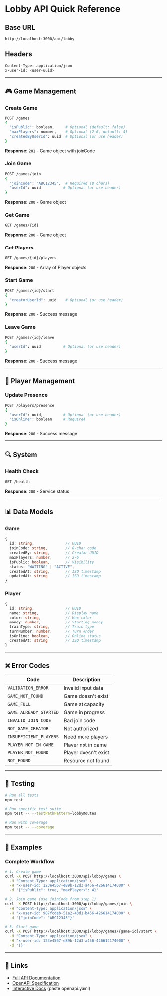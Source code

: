 # Lobby API Quick Reference

## Base URL
```
http://localhost:3000/api/lobby
```

## Headers
```bash
Content-Type: application/json
x-user-id: <user-uuid>
```

---

## 🎮 Game Management

### Create Game
```bash
POST /games
{
  "isPublic": boolean,     # Optional (default: false)
  "maxPlayers": number,    # Optional (2-6, default: 4)
  "createdByUserId": uuid  # Optional (or use header)
}
```
**Response**: `201` - Game object with joinCode

### Join Game
```bash
POST /games/join
{
  "joinCode": "ABC12345",  # Required (8 chars)
  "userId": uuid          # Optional (or use header)
}
```
**Response**: `200` - Game object

### Get Game
```bash
GET /games/{id}
```
**Response**: `200` - Game object

### Get Players
```bash
GET /games/{id}/players
```
**Response**: `200` - Array of Player objects

### Start Game
```bash
POST /games/{id}/start
{
  "creatorUserId": uuid    # Optional (or use header)
}
```
**Response**: `200` - Success message

### Leave Game
```bash
POST /games/{id}/leave
{
  "userId": uuid          # Optional (or use header)
}
```
**Response**: `200` - Success message

---

## 👤 Player Management

### Update Presence
```bash
POST /players/presence
{
  "userId": uuid,         # Optional (or use header)
  "isOnline": boolean     # Required
}
```
**Response**: `200` - Success message

---

## 🔍 System

### Health Check
```bash
GET /health
```
**Response**: `200` - Service status

---

## 📊 Data Models

### Game
```typescript
{
  id: string,              // UUID
  joinCode: string,        // 8-char code
  createdBy: string,       // Creator UUID
  maxPlayers: number,      // 2-6
  isPublic: boolean,       // Visibility
  status: "WAITING" | "ACTIVE",
  createdAt: string,       // ISO timestamp
  updatedAt: string        // ISO timestamp
}
```

### Player
```typescript
{
  id: string,              // UUID
  name: string,            // Display name
  color: string,           // Hex color
  money: number,           // Starting money
  trainType: string,       // Train type
  turnNumber: number,      // Turn order
  isOnline: boolean,       // Online status
  createdAt: string        // ISO timestamp
}
```

---

## ❌ Error Codes

| Code | Description |
|------|-------------|
| `VALIDATION_ERROR` | Invalid input data |
| `GAME_NOT_FOUND` | Game doesn't exist |
| `GAME_FULL` | Game at capacity |
| `GAME_ALREADY_STARTED` | Game in progress |
| `INVALID_JOIN_CODE` | Bad join code |
| `NOT_GAME_CREATOR` | Not authorized |
| `INSUFFICIENT_PLAYERS` | Need more players |
| `PLAYER_NOT_IN_GAME` | Player not in game |
| `PLAYER_NOT_FOUND` | Player doesn't exist |
| `NOT_FOUND` | Resource not found |

---

## 🧪 Testing

```bash
# Run all tests
npm test

# Run specific test suite
npm test -- --testPathPattern=lobbyRoutes

# Run with coverage
npm test -- --coverage
```

---

## 📝 Examples

### Complete Workflow
```bash
# 1. Create game
curl -X POST http://localhost:3000/api/lobby/games \
  -H "Content-Type: application/json" \
  -H "x-user-id: 123e4567-e89b-12d3-a456-426614174000" \
  -d '{"isPublic": true, "maxPlayers": 4}'

# 2. Join game (use joinCode from step 1)
curl -X POST http://localhost:3000/api/lobby/games/join \
  -H "Content-Type: application/json" \
  -H "x-user-id: 987fcdeb-51a2-43d1-b456-426614174000" \
  -d '{"joinCode": "ABC12345"}'

# 3. Start game
curl -X POST http://localhost:3000/api/lobby/games/{game-id}/start \
  -H "Content-Type: application/json" \
  -H "x-user-id: 123e4567-e89b-12d3-a456-426614174000" \
  -d '{}'
```

---

## 🔗 Links

- [Full API Documentation](./API_DOCUMENTATION.md)
- [OpenAPI Specification](./openapi.yaml)
- [Interactive Docs](https://editor.swagger.io/) (paste openapi.yaml)
